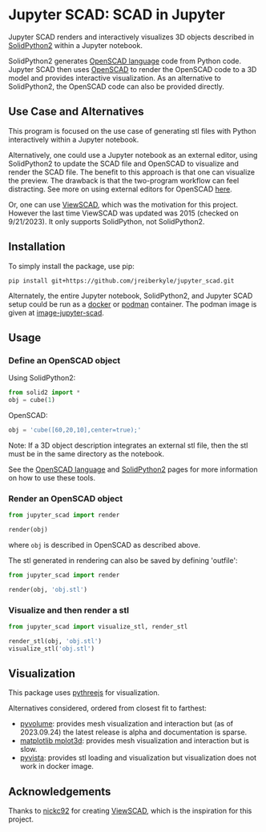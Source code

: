 # Jupyter SCAD: SCAD in Jupyter

Jupyter SCAD renders and interactively visualizes 3D objects described in [SolidPython2](https://github.com/jeff-dh/SolidPython) within a Jupyter notebook.

SolidPython2 generates [OpenSCAD language](https://en.wikibooks.org/wiki/OpenSCAD_User_Manual#The_OpenSCAD_Language_Reference) code from Python code. Jupyter SCAD then uses [OpenSCAD](https://openscad.org) to render the OpenSCAD code to a 3D model and provides interactive visualization. As an alternative to SolidPython2, the OpenSCAD code can also be provided directly.


## Use Case and Alternatives

This program is focused on the use case of generating stl files with Python interactively within a Jupyter notebook.

Alternatively, one could use a Jupyter notebook as an external editor, using SolidPython2 to update the SCAD file and OpenSCAD to visualize and render the SCAD file.
The benefit to this approach is that one can visualize the preview. The drawback is that the two-program workflow can feel distracting.
See more on using external editors for OpenSCAD [here](https://en.wikibooks.org/wiki/OpenSCAD_User_Manual/Using_an_external_Editor_with_OpenSCAD).

Or, one can use [ViewSCAD](https://github.com/nickc92/ViewSCAD), which was the motivation for this project. However the last time ViewSCAD was updated was 2015 (checked on 9/21/2023). It only supports SolidPython, not SolidPython2.

## Installation

To simply install the package, use pip:

```
pip install git+https://github.com/jreiberkyle/jupyter_scad.git
```

Alternately, the entire Jupyter notebook, SolidPython2, and Jupyter SCAD setup could be run as a [docker](https://www.docker.com/) or [podman](https://podman.io/) container.
The podman image is given at [image-jupyter-scad]().


## Usage

### Define an OpenSCAD object

Using SolidPython2:
```python
from solid2 import *
obj = cube(1)
```

OpenSCAD:
```python
obj = 'cube([60,20,10],center=true);'
```

Note: If a 3D object description integrates an external stl file, then the stl must be in the same directory as the notebook.

See the [OpenSCAD language](https://en.wikibooks.org/wiki/OpenSCAD_User_Manual#The_OpenSCAD_Language_Reference) and [SolidPython2](https://github.com/jeff-dh/SolidPython) pages for more information on how to use these tools.

### Render an OpenSCAD object

```python
from jupyter_scad import render

render(obj)
```
where `obj` is described in OpenSCAD as described above.

The stl generated in rendering can also be saved by defining 'outfile':
```python
from jupyter_scad import render

render(obj, 'obj.stl')
```

### Visualize and then render a stl

```python
from jupyter_scad import visualize_stl, render_stl

render_stl(obj, 'obj.stl')
visualize_stl('obj.stl')
```

## Visualization

This package uses [pythreejs](https://pythreejs.readthedocs.io/) for visualization.

Alternatives considered, ordered from closest fit to farthest:
- [pyvolume](https://pyvolume.readthedocs.io/): provides mesh visualization and interaction but (as of 2023.09.24) the latest release is alpha and documentation is sparse.
- [matplotlib mplot3d](https://matplotlib.org/2.2.2/mpl_toolkits/mplot3d/faq.html#toolkit-mplot3d-faq): provides mesh visualization and interaction but is slow.
- [pyvista](https://pyvista.org/): provides stl loading and visualization but visualization does not work in docker image.

## Acknowledgements

Thanks to [nickc92](https://github.com/nickc92) for creating [ViewSCAD](https://github.com/nickc92/ViewSCAD), which is the inspiration for this project.
